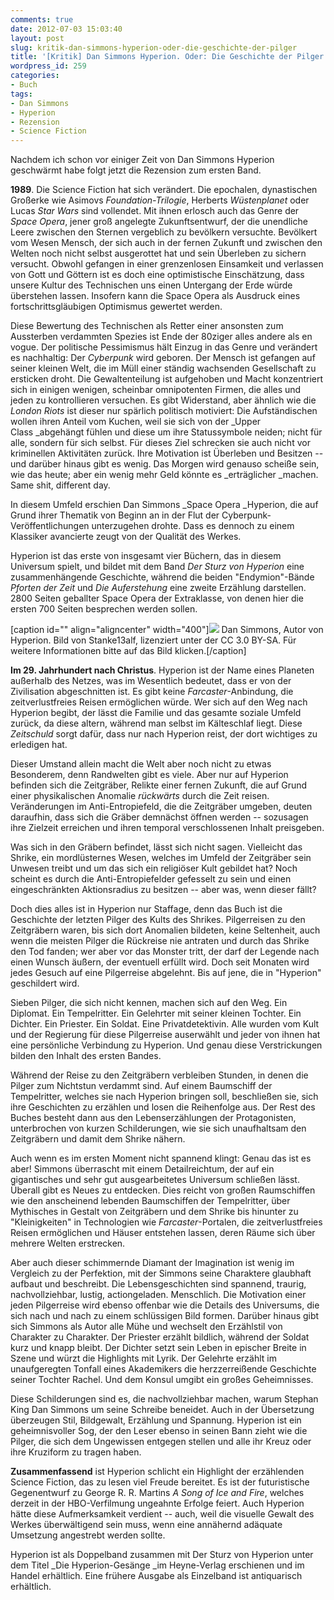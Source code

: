 ```yaml
---
comments: true
date: 2012-07-03 15:03:40
layout: post
slug: kritik-dan-simmons-hyperion-oder-die-geschichte-der-pilger
title: '[Kritik] Dan Simmons Hyperion. Oder: Die Geschichte der Pilger'
wordpress_id: 259
categories:
- Buch
tags:
- Dan Simmons
- Hyperion
- Rezension
- Science Fiction
---
```


Nachdem ich schon vor einiger Zeit von Dan Simmons Hyperion geschwärmt habe folgt jetzt die Rezension zum ersten Band.

**1989**. Die Science Fiction hat sich verändert. Die epochalen, dynastischen Großerke wie Asimovs _Foundation-Trilogie_, Herberts _Wüstenplanet_ oder Lucas _Star Wars_ sind vollendet. Mit ihnen erlosch auch das Genre der _Space Opera_, jener groß angelegte Zukunftsentwurf, der die unendliche Leere zwischen den Sternen vergeblich zu bevölkern versuchte. Bevölkert vom Wesen Mensch, der sich auch in der fernen Zukunft und zwischen den Welten noch nicht selbst ausgerottet hat und sein Überleben zu sichern versucht. Obwohl gefangen in einer grenzenlosen Einsamkeit und verlassen von Gott und Göttern ist es doch eine optimistische Einschätzung, dass unsere Kultur des Technischen uns einen Untergang der Erde würde überstehen lassen. Insofern kann die Space Opera als Ausdruck eines fortschrittsgläubigen Optimismus gewertet werden.

Diese Bewertung des Technischen als Retter einer ansonsten zum Aussterben verdammten Spezies ist Ende der 80ziger alles andere als en vogue. Der politische Pessimismus hält Einzug in das Genre und verändert es nachhaltig: Der _Cyberpunk_ wird geboren. Der Mensch ist gefangen auf seiner kleinen Welt, die im Müll einer ständig wachsenden Gesellschaft zu ersticken droht. Die Gewaltenteilung ist aufgehoben und Macht konzentriert sich in einigen wenigen, scheinbar omnipotenten Firmen, die alles und jeden zu kontrollieren versuchen. Es gibt Widerstand, aber ähnlich wie die _London Riots_ ist dieser nur spärlich politisch motiviert: Die Aufständischen wollen ihren Anteil vom Kuchen, weil sie sich von der _Upper Class _abgehängt fühlen und diese um ihre Statussymbole neiden; nicht für alle, sondern für sich selbst. Für dieses Ziel schrecken sie auch nicht vor kriminellen Aktivitäten zurück. Ihre Motivation ist Überleben und Besitzen -- und darüber hinaus gibt es wenig. Das Morgen wird genauso scheiße sein, wie das heute; aber ein wenig mehr Geld könnte es _erträglicher _machen. Same shit, different day.

In diesem Umfeld erschien Dan Simmons _Space Opera _Hyperion, die auf Grund ihrer Thematik von Beginn an in der Flut der Cyberpunk-Veröffentlichungen unterzugehen drohte. Dass es dennoch zu einem Klassiker avancierte zeugt von der Qualität des Werkes.

Hyperion ist das erste von insgesamt vier Büchern, das in diesem Universum spielt, und bildet mit dem Band _Der Sturz von Hyperion_ eine zusammenhängende Geschichte, während die beiden "Endymion"-Bände  _Pforten der Zeit_ und _Die Auferstehung_ eine zweite Erzählung darstellen. 2800 Seiten geballter Space Opera der Extraklasse, von denen hier die ersten 700 Seiten besprechen werden sollen.

[caption id="" align="aligncenter" width="400"][![](https://lh4.googleusercontent.com/-0HfzlCkpr28/T_L0hWrk41I/AAAAAAAAA4w/Xiz4kqPVI8A/s400/DanSimmons.jpg)](http://de.wikipedia.org/w/index.php?title=Datei:DanSimmons.jpg&filetimestamp=20110919084032) Dan Simmons, Autor von Hyperion. Bild von Stanke13alf, lizenziert unter der CC 3.0 BY-SA. Für weitere Informationen bitte auf das Bild klicken.[/caption]

**Im 29. Jahrhundert nach Christus**. Hyperion ist der Name eines Planeten außerhalb des Netzes, was im Wesentlich bedeutet, dass er von der Zivilisation abgeschnitten ist. Es gibt keine _Farcaster_-Anbindung, die zeitverlustfreies Reisen ermöglichen würde. Wer sich auf den Weg nach Hyperion begibt, der lässt die Familie und das gesamte soziale Umfeld zurück, da diese altern, während man selbst im Kälteschlaf liegt. Diese _Zeitschuld_ sorgt dafür, dass nur nach Hyperion reist, der dort wichtiges zu erledigen hat.

Dieser Umstand allein macht die Welt aber noch nicht zu etwas Besonderem, denn Randwelten gibt es viele. Aber nur auf Hyperion befinden sich die Zeitgräber, Relikte einer fernen Zukunft, die auf Grund einer physikalischen Anomalie _rückwärts_ durch die Zeit reisen. Veränderungen im Anti-Entropiefeld, die die Zeitgräber umgeben, deuten daraufhin, dass sich die Gräber demnächst öffnen werden -- sozusagen ihre Zielzeit erreichen und ihren temporal verschlossenen Inhalt preisgeben.

Was sich in den Gräbern befindet, lässt sich nicht sagen. Vielleicht das Shrike, ein mordlüsternes Wesen, welches im Umfeld der Zeitgräber sein Unwesen treibt und um das sich ein religiöser Kult gebildet hat? Noch scheint es durch die Anti-Entropiefelder gefesselt zu sein und einen eingeschränkten Aktionsradius zu besitzen -- aber was, wenn dieser fällt?

Doch dies alles ist in Hyperion nur Staffage, denn das Buch ist die Geschichte der letzten Pilger des Kults des Shrikes. Pilgerreisen zu den Zeitgräbern waren, bis sich dort Anomalien bildeten, keine Seltenheit, auch wenn die meisten Pilger die Rückreise nie antraten und durch das Shrike den Tod fanden; wer aber vor das Monster tritt, der darf der Legende nach einen Wunsch äußern, der eventuell erfüllt wird. Doch seit Monaten wird jedes Gesuch auf eine Pilgerreise abgelehnt. Bis auf jene, die in "Hyperion" geschildert wird.

Sieben Pilger, die sich nicht kennen, machen sich auf den Weg. Ein Diplomat. Ein Tempelritter. Ein Gelehrter mit seiner kleinen Tochter. Ein Dichter. Ein Priester. Ein Soldat. Eine Privatdetektivin. Alle wurden vom Kult und der Regierung für diese Pilgerreise auserwählt und jeder von ihnen hat eine persönliche Verbindung zu Hyperion. Und genau diese Verstrickungen bilden den Inhalt des ersten Bandes.

Während der Reise zu den Zeitgräbern verbleiben Stunden, in denen die Pilger zum Nichtstun verdammt sind. Auf einem Baumschiff der Tempelritter, welches sie nach Hyperion bringen soll, beschließen sie, sich ihre Geschichten zu erzählen und losen die Reihenfolge aus. Der Rest des Buches besteht dann aus den Lebenserzählungen der Protagonisten, unterbrochen von kurzen Schilderungen, wie sie sich unaufhaltsam den Zeitgräbern und damit dem Shrike nähern.

Auch wenn es im ersten Moment nicht spannend klingt: Genau das ist es aber! Simmons überrascht mit einem Detailreichtum, der auf ein gigantisches und sehr gut ausgearbeitetes Universum schließen lässt. Überall gibt es Neues zu entdecken. Dies reicht von großen Raumschiffen wie den anscheinend lebenden Baumschiffen der Tempelritter, über Mythisches in Gestalt von Zeitgräbern und dem Shrike bis hinunter zu "Kleinigkeiten" in Technologien wie _Farcaster_-Portalen, die zeitverlustfreies Reisen ermöglichen und Häuser entstehen lassen, deren Räume sich über mehrere Welten erstrecken.

Aber auch dieser schimmernde Diamant der Imagination ist wenig im Vergleich zu der Perfektion, mit der Simmons seine Charaktere glaubhaft aufbaut und beschreibt. Die Lebensgeschichten sind spannend, traurig, nachvollziehbar, lustig, actiongeladen. Menschlich. Die Motivation einer jeden Pilgerreise wird ebenso offenbar wie die Details des Universums, die sich nach und nach zu einem schlüssigen Bild formen. Darüber hinaus gibt sich Simmons als Autor alle Mühe und wechselt den Erzählstil von Charakter zu Charakter. Der Priester erzählt bildlich, während der Soldat kurz und knapp bleibt. Der Dichter setzt sein Leben in epischer Breite in Szene und würzt die Highlights mit Lyrik. Der Gelehrte erzählt im unaufgeregten Tonfall eines Akademikers die herzzerreißende Geschichte seiner Tochter Rachel. Und dem Konsul umgibt ein großes Geheimnisses.

Diese Schilderungen sind es, die nachvollziehbar machen, warum Stephan King Dan Simmons um seine Schreibe beneidet. Auch in der Übersetzung überzeugen Stil, Bildgewalt, Erzählung und Spannung. Hyperion ist ein geheimnisvoller Sog, der den Leser ebenso in seinen Bann zieht wie die Pilger, die sich dem Ungewissen entgegen stellen und alle ihr Kreuz oder ihre Kruziform zu tragen haben.

**Zusammenfassend** ist Hyperion schlicht ein Highlight der erzählenden Science Fiction, das zu lesen viel Freude bereitet. Es ist der futuristische Gegenentwurf zu George R. R. Martins _A Song of Ice and_ _Fire_, welches derzeit in der HBO-Verfilmung ungeahnte Erfolge feiert. Auch Hyperion hätte diese Aufmerksamkeit verdient -- auch, weil die visuelle Gewalt des Werkes überwältigend sein muss, wenn eine annähernd adäquate Umsetzung angestrebt werden sollte.

Hyperion ist als Doppelband zusammen mit Der Sturz von Hyperion unter dem Titel _Die Hyperion-Gesänge _im Heyne-Verlag erschienen und im Handel erhältlich. Eine frühere Ausgabe als Einzelband ist antiquarisch erhältlich.
